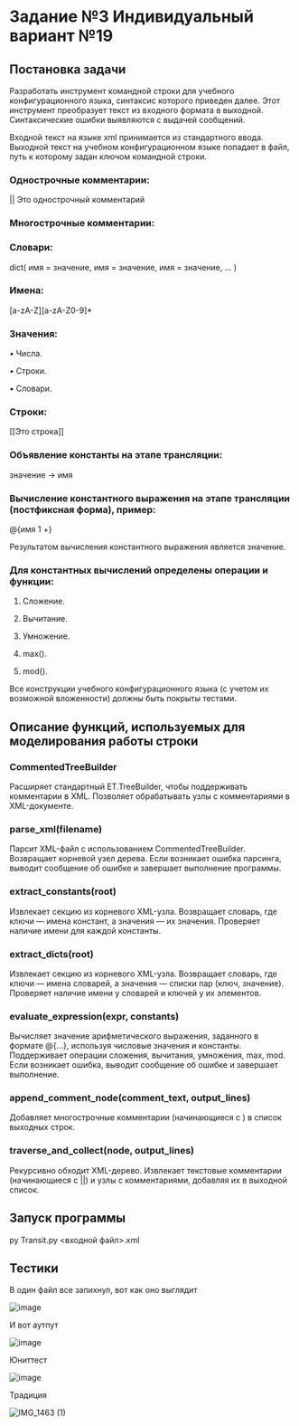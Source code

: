 # Задание №3 Индивидуальный вариант №19
## Постановка задачи

Разработать инструмент командной строки для учебного конфигурационного
языка, синтаксис которого приведен далее. Этот инструмент преобразует текст из
входного формата в выходной. Синтаксические ошибки выявляются с выдачей
сообщений.

Входной текст на языке xml принимается из стандартного ввода. Выходной
текст на учебном конфигурационном языке попадает в файл, путь к которому
задан ключом командной строки.

### Однострочные комментарии:

|| Это однострочный комментарий

### Многострочные комментарии:

<!--
Это многострочный
комментарий
-->

### Словари:

dict(
 имя = значение,
 имя = значение,
 имя = значение,
 ...
)

### Имена:

[a-zA-Z][a-zA-Z0-9]*

### Значения:

• Числа.

• Строки.

• Словари.

### Строки:

[[Это строка]]

### Объявление константы на этапе трансляции:

значение -> имя

### Вычисление константного выражения на этапе трансляции (постфиксная форма), пример:

@{имя 1 +}

Результатом вычисления константного выражения является значение.

### Для константных вычислений определены операции и функции:

1. Сложение.

2. Вычитание.

3. Умножение.

4. max().

5. mod().

Все конструкции учебного конфигурационного языка (с учетом их
возможной вложенности) должны быть покрыты тестами.

## Описание функций, используемых для моделирования работы строки

### CommentedTreeBuilder

Расширяет стандартный ET.TreeBuilder, чтобы поддерживать комментарии в XML. Позволяет обрабатывать узлы с комментариями в XML-документе.

### parse_xml(filename)

Парсит XML-файл с использованием CommentedTreeBuilder. Возвращает корневой узел дерева. Если возникает ошибка парсинга, выводит сообщение об ошибке и завершает выполнение программы.

### extract_constants(root)

Извлекает секцию <constants> из корневого XML-узла. Возвращает словарь, где ключи — имена констант, а значения — их значения. Проверяет наличие имени для каждой константы.

### extract_dicts(root)

Извлекает секцию <dicts> из корневого XML-узла. Возвращает словарь, где ключи — имена словарей, а значения — списки пар (ключ, значение). Проверяет наличие имени у словарей и ключей у их элементов.

### evaluate_expression(expr, constants)

Вычисляет значение арифметического выражения, заданного в формате @{...}, используя числовые значения и константы. Поддерживает операции сложения, вычитания, умножения, max, mod. Если возникает ошибка, выводит сообщение об ошибке и завершает выполнение.

### append_comment_node(comment_text, output_lines)

Добавляет многострочные комментарии (начинающиеся с <!-- и заканчивающиеся -->) в список выходных строк.

### traverse_and_collect(node, output_lines)

Рекурсивно обходит XML-дерево. Извлекает текстовые комментарии (начинающиеся с ||) и узлы с комментариями, добавляя их в выходной список.

## Запуск программы

py Transit.py <входной файл>.xml

## Тестики

В один файл все запихнул, вот как оно выглядит

![image](https://github.com/user-attachments/assets/c6e6b86c-6394-447c-bc18-ff2c04b8bedc)

И вот аутпут 

![image](https://github.com/user-attachments/assets/7350557e-6b47-4169-9f28-24878d853d4a)

Юниттест

![image](https://github.com/user-attachments/assets/9dec0855-d5cc-4f30-b1f3-d9487b67922a)

Традиция

![IMG_1463 (1)](https://github.com/user-attachments/assets/6f0a4559-7824-4aab-acea-54d282e56430)









